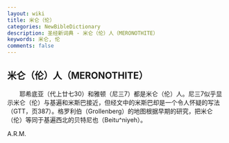 ```yaml
---
layout: wiki
title: 米仑（伦）
categories: NewBibleDictionary
description: 圣经新词典 - 米仑（伦）人（MERONOTHITE）
keywords: 米仑, 伦
comments: false
---
```


## 米仑（伦）人（MERONOTHITE）

　　耶希底亚（代上廿七30）和雅顿（尼三7）都是米仑（伦）人。尼三7似乎显示米仑（伦）与基遍和米斯巴接近，但经文中的米斯巴却是一个令人怀疑的写法（GTT，页387）。格罗利伯（Grollenberg）的地图根据早期的研究，把米仑（伦）等同于基遍西北的贝特尼也（Beitu^niyeh）。

A.R.M.








